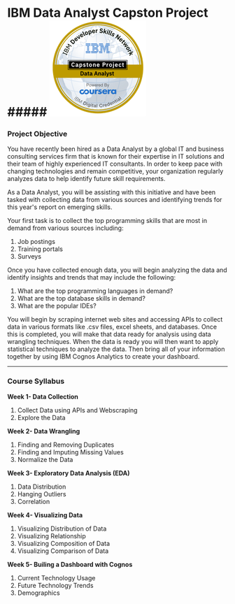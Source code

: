 # IBM Data Analyst Capston Project                                                                     ##### ![Alt](https://github.com/tarmic2/IBM-Data-Analyst-Capstone/blob/main/Data%20Analyst%20Capstone.png)

### Project Objective

You have recently been hired as a Data Analyst by a global IT and business consulting services firm that is known for their expertise in IT solutions and their team of highly experienced IT consultants.  In order to keep pace with changing technologies and remain competitive, your organization regularly analyzes data to help identify future skill requirements. 

As a Data Analyst, you will be assisting with this initiative and have been tasked with collecting data from various sources and identifying trends for this year's report on emerging skills. 

Your first task is to collect the top programming skills that are most in demand from various sources including:
1. Job postings
2. Training portals
3. Surveys

Once you have collected enough data, you will begin analyzing the data and identify insights and trends that may include the following:
1. What are the top programming languages in demand?
2. What are the top database skills in demand?
3. What are the popular IDEs?

You will begin by scraping internet web sites and accessing APIs to collect data in various formats like .csv files, excel sheets, and databases. Once this is completed, you will make that data ready for analysis using data wrangling techniques. When the data is ready you will then want to apply statistical techniques to analyze the data.  Then bring all of your information together by using  IBM Cognos Analytics to create your dashboard.
___

### Course Syllabus
**Week 1- Data Collection**
1. Collect Data using APIs and Webscraping
2. Explore the Data

**Week 2- Data Wrangling**
1. Finding and Removing Duplicates
2. Finding and Imputing Missing Values
3. Normalize the Data

**Week 3- Exploratory Data Analysis (EDA)**
1. Data Distribution
2. Hanging Outliers
3. Correlation

**Week 4- Visualizing Data**
1. Visualizing Distribution of Data
2. Visualizing Relationship
3. Visualizing Composition of Data
4. Visualizing Comparison of Data

**Week 5- Builing a Dashboard with Cognos**
1. Current Technology Usage
2. Future Technology Trends 
3. Demographics



